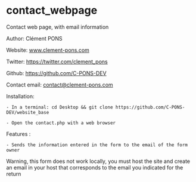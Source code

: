 # contact_webpage
Contact web page, with email information

Author: Clément PONS

Website: www.clement-pons.com

Twitter: https://twitter.com/clement_pons

Github: https://github.com/C-PONS-DEV

Contact email: contact@clement-pons.com

Installation:

    - In a terminal: cd Desktop && git clone https://github.com/C-PONS-DEV/website_base

    - Open the contact.php with a web browser
    
Features :

    - Sends the information entered in the form to the email of the form owner
    


Warning, this form does not work locally, you must host the site and create an email in your host that corresponds to the email you indicated for the return